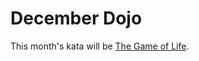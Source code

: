 # December Dojo
This month's kata will be [The Game of Life](http://codingdojo.org/cgi-bin/wiki.pl?KataGameOfLife).
